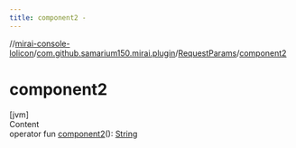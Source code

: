 ```yaml
---
title: component2 -
---
```

//[mirai-console-lolicon](../../index.md)/[com.github.samarium150.mirai.plugin](../index.md)/[RequestParams](index.md)/[component2](component2.md)



# component2  
[jvm]  
Content  
operator fun [component2](component2.md)(): [String](https://kotlinlang.org/api/latest/jvm/stdlib/kotlin/-string/index.html)  



